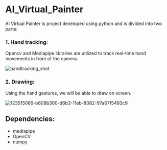 # AI_Virtual_Painter

AI Virtual Painter is project developed using python and is divided into two parts:

### 1. Hand tracking:

Opencv and Mediapipe libraries are utilized to track real-time hand movements in front of the camera.

![handtracking_shot](https://user-images.githubusercontent.com/104121811/232717398-828089c2-fb10-4df4-bf9b-478a9ce74b64.jpg)


### 2. Drawing:

Using the hand gestures, we will be able to draw on screen.

![123515066-b808b300-d6b3-11eb-8082-97a67f5493c9](https://user-images.githubusercontent.com/104121811/232717560-bc171f52-bffc-4855-9d31-506f2c6e5063.jpg)


## Dependencies:

* mediapipe
* OpenCV
* numpy
